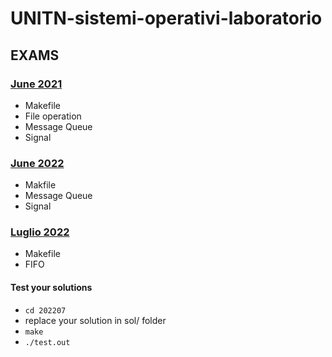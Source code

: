 # UNITN-sistemi-operativi-laboratorio

## EXAMS
### [June 2021](202106b/) 
- Makefile
- File operation
- Message Queue
- Signal

### [June 2022](202206/)
- Makfile
- Message Queue
- Signal

### [Luglio 2022](202207/)
- Makefile
- FIFO

#### Test your solutions
- `cd 202207`
- replace your solution in sol/ folder
- `make`
- `./test.out`
